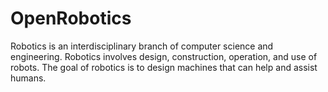 # OpenRobotics
Robotics is an interdisciplinary branch of computer science and engineering. Robotics involves design, construction, operation, and use of robots. The goal of robotics is to design machines that can help and assist humans. 
